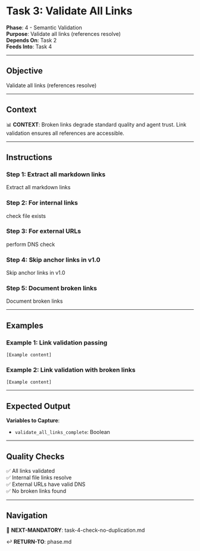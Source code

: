 # Task 3: Validate All Links

**Phase**: 4 - Semantic Validation  
**Purpose**: Validate all links (references resolve)  
**Depends On**: Task 2  
**Feeds Into**: Task 4

---

## Objective

Validate all links (references resolve)

---

## Context

📊 **CONTEXT**: Broken links degrade standard quality and agent trust. Link validation ensures all references are accessible.

---

## Instructions

### Step 1: Extract all markdown links

Extract all markdown links

### Step 2: For internal links

check file exists

### Step 3: For external URLs

perform DNS check

### Step 4: Skip anchor links in v1.0

Skip anchor links in v1.0

### Step 5: Document broken links

Document broken links

---

## Examples

### Example 1: Link validation passing

```
[Example content]
```

### Example 2: Link validation with broken links

```
[Example content]
```

---

## Expected Output

**Variables to Capture**:
- `validate_all_links_complete`: Boolean

---

## Quality Checks

✅ All links validated  
✅ Internal file links resolve  
✅ External URLs have valid DNS  
✅ No broken links found  

---

## Navigation

🎯 **NEXT-MANDATORY**: task-4-check-no-duplication.md

↩️ **RETURN-TO**: phase.md

